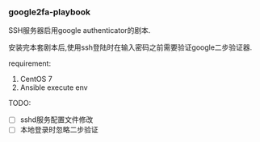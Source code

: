 ### google2fa-playbook

SSH服务器启用google authenticator的剧本.

安装完本套剧本后,使用ssh登陆时在输入密码之前需要验证google二步验证器.

requirement:

1. CentOS 7
2. Ansible execute env

TODO:
- [ ] sshd服务配置文件修改
- [ ] 本地登录时忽略二步验证